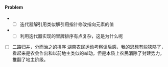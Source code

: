 #### Problem
* -[ ] 迭代器解引用类似解引用指针修改指向元素的值
* -[ ] 利用迭代器实现的冒牌排序有点复杂，这是为什么呢
- [ ] 二路归并，分而治之的排序
湖南农民运动考察读后感，我的思想有些狭隘了，看起来是农会作出和以前地主类似的举动，但是本质上农民消除了封建势力，推翻了地主阶级。